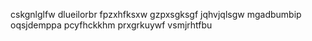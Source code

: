 cskgnlglfw
dlueilorbr
fpzxhfksxw
gzpxsgksgf
jqhvjqlsgw
mgadbumbip
oqsjdemppa
pcyfhckkhm
prxgrkuywf
vsmjrhtfbu
